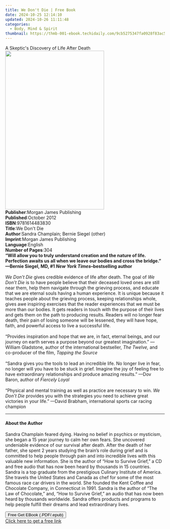 ```yaml
---
title: We Don't Die | Free Book
date: 2024-10-25 12:14:10
updated: 2024-10-26 11:11:48
categories:
  - Body, Mind & Spirit
thumbnail: https://thmb-001-ebook.techidaily.com/9cb5275347fa0928f83ac50580b212026d6c76f51302bbec7b7c2828e303ce91.jpg
---
```

<main id="book-container">
  <div class="flex flex-col">
    <div class="book-brief flex-1 py-6 px-4 sm:p-6 md:py-10 md:px-8">
      <!-- brief-->
      <div class="book-brief-main">
        A Skeptic's Discovery of Life After Death
      </div>
    </div>
    <div
      class="book-meta-info flex-1 grid gap-4 col-start-1 col-end-3 row-start-1 sm:mb-6 sm:grid-cols-4 lg:gap-6 lg:col-start-2 lg:row-end-6 lg:row-span-6 lg:mb-0"
    >
      <div
        class="book-meta-info-left place-content-center mt-4 p-4 text-sm leading-6 col-start-2 col-span-2 dark:text-slate-400"
      >
        <img
          class="w-full h-500 object-cover rounded-lg sm:h-255 sm:col-span-2 lg:col-span-full"
          src="https://img-001-ebook.techidaily.com/4bc393270e18772aef369794b8fd5f7dc31b1835da3412b4c1d94cc54c315af8.jpg"
          alt=""
          width="312"
          height="500"
        />
      </div>
      <div
        class="book-meta-info-right mt-2 col-start-1 row-start-2 col-span-3 self-center"
      >
        <!-- meta data  -->
        <div class="flex flex-col px-4 md:px-8">
          <div class="flex-1">
            <strong>Publisher</strong>:<span class="px-2"
              >Morgan James Publishing</span
            >
          </div>
          <div class="flex-1">
            <strong>Published</strong>:<span class="px-2">October 2012</span>
          </div>
          <div class="flex-1">
            <strong>ISBN</strong>:<span class="px-2">9781614483830</span>
          </div>
          <div class="flex-1">
            <strong>Title</strong>:<span class="px-2">We Don&#39;t Die</span>
          </div>
          <div class="flex-1">
            <strong>Author</strong>:<span class="px-2"
              >Sandra Champlain; Bernie Siegel (other)</span
            >
          </div>
          <div class="flex-1">
            <strong>Imprint</strong>:<span class="px-2"
              >Morgan James Publishing</span
            >
          </div>
          <div class="flex-1">
            <strong>Language</strong>:<span class="px-2">English</span>
          </div>
          <div class="flex-1">
            <strong>Number of Pages</strong>:<span class="px-2">304</span>
          </div>
        </div>
      </div>
    </div>
    <div class="book-description flex-1 py-6 px-4 sm:p-6 md:py-10 md:px-8">
      <div class="book-description-main">
        <div accordion-content="" id="description">
          <b
            >“Will allow you to truly understand creation and the nature of
            life. Perfection awaits us all when we leave our bodies and cross
            the bridge.” —Bernie Siegel, MD, #1
            <i>New York Times</i>–bestselling author</b
          ><br />
          &nbsp;<br /><i>We Don’t Die</i> gives credible evidence of life after
          death. The goal of&nbsp;<i>We Don’t Die</i>&nbsp;is to have people
          believe that their deceased loved ones are still near them, help them
          navigate through the grieving process, and educate that we are eternal
          souls having a human experience. It is unique because it teaches
          people about the grieving process, keeping relationships whole, gives
          awe inspiring exercises that the reader experiences that we must be
          more than our bodies. It gets readers in touch with the purpose of
          their lives and gets them on the path to producing results. Readers
          will no longer fear death, their pain of losing someone will be
          lessened, they will have hope, faith, and powerful access to live a
          successful life.<br />
          &nbsp;<br />
          “Provides inspiration and hope that we are, in fact, eternal beings,
          and our journey on earth serves a purpose beyond our greatest
          imagination.” —William Gladstone, author of the international
          bestseller, <i>The Twelve,</i> and co-producer of the film,
          <i>Tapping the Source</i><br />
          &nbsp;<br />
          “Sandra gives you the tools to lead an incredible life. No longer live
          in fear, no longer will you have to be stuck in grief. Imagine the joy
          of feeling free to have extraordinary relationships and produce
          amazing results.” —Dov Baron, author of <i>Fiercely Loyal</i><br />
          &nbsp;<br />
          “Physical and mental training as well as practice are necessary to
          win. <i>We Don’t Die</i>&nbsp;provides you with the strategies you
          need to achieve great victories in your life.” —David Brabham,
          international sports car racing champion
        </div>
        <div class="accordion-fader"></div>
      </div>
    </div>
    <div class="book-excerpts flex-1 py-6 px-4 sm:p-6 md:py-10 md:px-8">
      <!-- excerpts-->
      <div class="book-excerpts-main">
        <hr />
        <h4 class="placeholder placeholder-heading">
          <span>About the Author</span>
        </h4>
        <p>
          Sandra Champlain feared dying. Having no belief in psychics or
          mysticism, she began a 15 year journey to calm her own fears. She
          uncovered undeniable evidence of our survival after death. After the
          death of her father, she spent 2 years studying the brain’s role
          during grief and is committed to help people through pain and into
          incredible lives with this valuable new information. She is the author
          of “How to Survive Grief,” a CD and free audio that has now been heard
          by thousands in 15 countries. Sandra is a top graduate from the
          prestigious Culinary Institute of America. She travels the United
          States and Canada as chef for some of the most famous race car drivers
          in the world. She founded the Kent Coffee and Chocolate Company, in
          Connecticut in 1991. Sandra is the author of “The Law of Chocolate,”
          and, “How to Survive Grief,” an audio that has now been heard by
          thousands worldwide. Sandra offers products and programs to help
          people fulfill their dreams and lead extraordinary lives.
        </p>
      </div>
    </div>
    <div
      class="book-about-author flex-1 py-6 px-4 sm:p-6 md:py-10 md:px-8"
    ></div>
    <div class="book-free-get flex-1 py-6 px-4 sm:p-6 md:py-10 md:px-8">
      <button
        id="btn-free-get"
        class="bg-blue-500 hover:bg-blue-700 text-white font-bold py-2 px-4 rounded"
      >
        Free Get EBook (.PDF/.epub)
      </button>
      <div id="countdown-display" class="px-2 text-lg mt-2"></div>
      <a
        id="free-link"
        class="hidden bg-blue-500 hover:bg-blue-700 text-white font-bold py-2 px-4 rounded"
        href="https://www.ebooks.com/en-us/book/209782127/we-don-t-die/sandra-champlain/"
        target="_blank"
        >Click here to get a free link</a
      >
    </div>
    <script>
      let countdownTime = 0;
      let countdownInterval = null;
      document
        .getElementById('btn-free-get')
        .addEventListener('click', startCountdown);
      function startCountdown() {
        countdownTime = new Date().getTime() + 60000 * 3;
        countdownInterval = setInterval(updateCountdown, 1000);
        document.getElementById('btn-free-get').disabled = true;
        document
          .getElementById('btn-free-get')
          .classList.add('bg-gray-500', 'cursor-not-allowed');
      }
      function updateCountdown() {
        let currentTime = new Date().getTime();
        let timeLeft = countdownTime - currentTime;
        let secondsLeft = Math.floor(timeLeft / 1000);
        document.getElementById('countdown-display').innerHTML =
          `Remaining time: ${secondsLeft} seconds.`;
        if (secondsLeft <= 0) {
          clearInterval(countdownInterval);
          document.getElementById('btn-free-get').classList.add('hidden');
          document.getElementById('free-link').classList.remove('hidden');
          document.getElementById('countdown-display').innerHTML = '';
        }
      }
    </script>
  </div>
</main>
